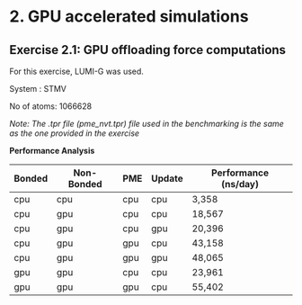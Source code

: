 # 2. GPU accelerated simulations

## Exercise 2.1: GPU offloading force computations

For this exercise, LUMI-G was used.

System : STMV

No of atoms: 1066628

*Note: The .tpr file (pme_nvt.tpr) file used in the benchmarking is the same as the one provided in the exercise*

**Performance Analysis**

| Bonded | Non-Bonded |   PME   |   Update  |  Performance (ns/day) |
| -------|------------|---------|-----------|-----------------------|
|  cpu   |    cpu     |   cpu   |    cpu    |     3,358             |
|  cpu   |    gpu     |   cpu   |    cpu    |    18,567             |
|  cpu   |    gpu     |   cpu   |    gpu    |    20,396             |
|  cpu   |    gpu     |   gpu   |    cpu    |    43,158             |
|  cpu   |    gpu     |   gpu   |    gpu    |    48,065             |
|  gpu   |    gpu     |   cpu   |    cpu    |    23,961             |
|  gpu   |    gpu     |   gpu   |    cpu    |    55,402             |

